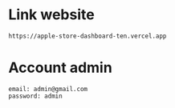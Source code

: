 # Link website
    https://apple-store-dashboard-ten.vercel.app
# Account admin
    email: admin@gmail.com
    password: admin

